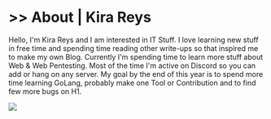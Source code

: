 # >> About | Kira Reys

Hello, I'm Kira Reys and I am interested in IT Stuff. I love learning new stuff in free time and spending time reading other write-ups so that inspired me to make my own Blog. Currently I'm spending time to learn more stuff about Web & Web Pentesting. Most of the time I'm active on Discord so you can add or hang on any server. My goal by the end of this year is to spend more time learning GoLang, probably make one Tool or Contribution and to find few more bugs on H1.

![](https://github.com/KiraReys/blog/blob/site/assets/images/logo.PNG)

